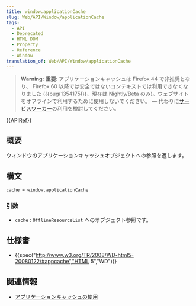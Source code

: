 ```yaml
---
title: window.applicationCache
slug: Web/API/Window/applicationCache
tags:
  - API
  - Deprecated
  - HTML DOM
  - Property
  - Reference
  - Window
translation_of: Web/API/Window/applicationCache
---
```

> **Warning:** **重要**: アプリケーションキャッシュは Firefox 44 で非推奨となり、 Firefox 60 以降では安全ではないコンテキストでは利用できなくなりました ({{bug(1354175)}}、現在は Nightly/Beta のみ)。ウェブサイトをオフラインで利用するために使用しないでください。 — 代わりに[サービスワーカー](/ja/docs/Web/API/Service_Worker_API)の利用を検討してください。

{{APIRef}}

## 概要

ウィンドウのアプリケーションキャッシュオブジェクトへの参照を返します。

## 構文

```
cache = window.applicationCache
```

### 引数

- `cache` : `OfflineResourceList` へのオブジェクト参照です。

## 仕様書

- {{spec("http://www.w3.org/TR/2008/WD-html5-20080122/#appcache","HTML 5","WD")}}

## 関連情報

- [アプリケーションキャッシュの使用](/ja/docs/HTML/Using_the_application_cache)
